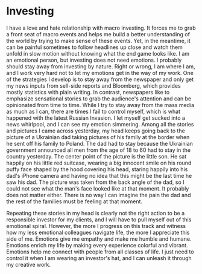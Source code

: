 # Investing

I have a love and hate relationship with macro investing. It forces me to grab a front seat of macro events and helps me build a better understanding of the world by trying to make sense of these events. Yet, in the meantime, it can be painful sometimes to follow headlines up close and watch them unfold in slow motion without knowing what the end game looks like.
I am an emotional person, but investing does not need emotions. I probably should stay away from investing by nature. Right or wrong, I am where I am, and I work very hard not to let my emotions get in the way of my work. One of the strategies I develop is to stay away from the newspaper and only get my news inputs from sell-side reports and Bloomberg, which provides mostly statistics with plain writing. In contrast, newspapers like to emphasize sensational stories to grab the audience's attention and can be opinionated from time to time.
While I try to stay away from the mass media as much as I can, there are times I fail to control myself, which is what happened with the latest Russian Invasion. I let myself get sucked into a news whirlpool, and I can see my emotion simmering. Among all the stories and pictures I came across yesterday, my head keeps going back to the picture of a Ukrainian dad taking pictures of his family at the border when he sent off his family to Poland. The dad had to stay because the Ukrainian government announced all men from the age of 18 to 60 had to stay in the country yesterday. The center point of the picture is the little son. He sat happily on his little red suitcase, wearing a big innocent smile on his round puffy face shaped by the hood covering his head, staring happily into his dad's iPhone camera and having no idea that this might be the last time he saw his dad. The picture was taken from the back angle of the dad, so I could not see what the man's face looked like at that moment. It probably does not matter either. There is no way I can imagine the pain the dad and the rest of the families must be feeling at that moment.

Repeating these stories in my head is clearly not the right action to be a responsible investor for my clients, and I will have to pull myself out of this emotional spiral. However, the more I progress on this track and witness how my less emotional colleagues navigate life, the more I appreciate this side of me. Emotions give me empathy and make me humble and humane. Emotions enrich my life by making every experience colorful and vibrant. Emotions help me connect with people from all classes of life. I just need to control it when I am wearing an investor's hat, and I can unleash it through my creative work.
